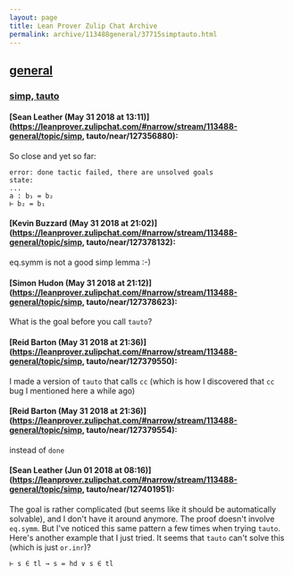 ```yaml
---
layout: page
title: Lean Prover Zulip Chat Archive 
permalink: archive/113488general/37715simptauto.html
---
```


## [general](index.html)
### [simp, tauto](37715simptauto.html)

#### [Sean Leather (May 31 2018 at 13:11)](https://leanprover.zulipchat.com/#narrow/stream/113488-general/topic/simp, tauto/near/127356880):
So close and yet so far:

```lean
error: done tactic failed, there are unsolved goals
state:
...
a : b₁ = b₂
⊢ b₂ = b₁
```

#### [Kevin Buzzard (May 31 2018 at 21:02)](https://leanprover.zulipchat.com/#narrow/stream/113488-general/topic/simp, tauto/near/127378132):
eq.symm is not a good simp lemma :-)

#### [Simon Hudon (May 31 2018 at 21:12)](https://leanprover.zulipchat.com/#narrow/stream/113488-general/topic/simp, tauto/near/127378623):
What is the goal before you call `tauto`?

#### [Reid Barton (May 31 2018 at 21:36)](https://leanprover.zulipchat.com/#narrow/stream/113488-general/topic/simp, tauto/near/127379550):
I made a version of `tauto` that calls `cc` (which is how I discovered that `cc` bug I mentioned here a while ago)

#### [Reid Barton (May 31 2018 at 21:36)](https://leanprover.zulipchat.com/#narrow/stream/113488-general/topic/simp, tauto/near/127379554):
instead of `done`

#### [Sean Leather (Jun 01 2018 at 08:16)](https://leanprover.zulipchat.com/#narrow/stream/113488-general/topic/simp, tauto/near/127401951):
The goal is rather complicated (but seems like it should be automatically solvable), and I don't have it around anymore. The proof doesn't involve `eq.symm`. But I've noticed this same pattern a few times when trying `tauto`. Here's another example that I just tried. It seems that `tauto` can't solve this (which is just `or.inr`)?

```lean
⊢ s ∈ tl → s = hd ∨ s ∈ tl
```

